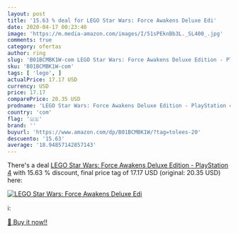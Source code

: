 ```yaml
---
layout: post
title: '15.63 % deal for LEGO Star Wars: Force Awakens Deluxe Edi'
date: 2020-04-17 00:23:40
image: 'https://m.media-amazon.com/images/I/51sPEknBb3L._SL400_.jpg'
comments: true
category: ofertas
author: ring
slug: 'B01BCMBK1W-com LEGO Star Wars: Force Awakens Deluxe Edition - PlayStation 4'
sku: 'B01BCMBK1W-com'
tags: [ 'lego', ]
actualPrice: 17.17 USD
currency: USD
price: 17.17
comparePrice: 20.35 USD
prodname: 'LEGO Star Wars: Force Awakens Deluxe Edition - PlayStation 4'
country: 'com'
flag: '🇺🇸'
brand: ''
buyurl: 'https://www.amazon.com/dp/B01BCMBK1W/?tag=tolees-20'
descuento: '15.63'
average: '18.94857142857143'
---
```


There's a deal [LEGO Star Wars: Force Awakens Deluxe Edition - PlayStation 4](https://www.amazon.com/dp/B01BCMBK1W/?tag=tolees-20)  with  15.63 % discount, final price tag of  17.17 USD (original: 20.35 USD) here:

[![LEGO Star Wars: Force Awakens Deluxe Edi](https://m.media-amazon.com/images/I/51sPEknBb3L._SL400_.jpg)](https://www.amazon.com/dp/B01BCMBK1W/?tag=tolees-20)

ℹ️:


[🛒 Buy it now!!](https://www.amazon.com/dp/B01BCMBK1W/?tag=tolees-20)
